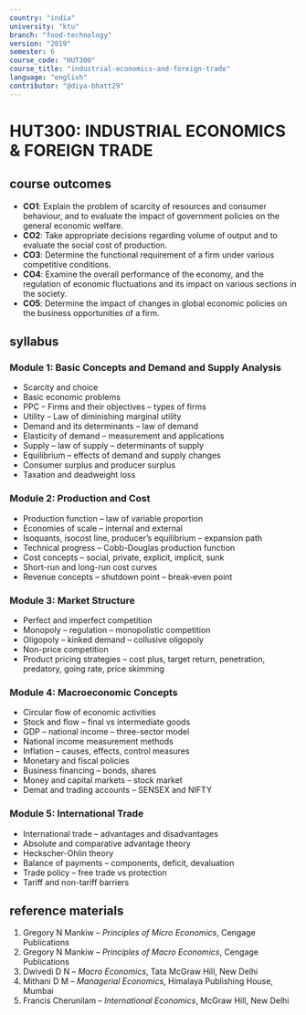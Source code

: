 ```yaml
---
country: "india"
university: "ktu"
branch: "food-technology"
version: "2019"
semester: 6
course_code: "HUT300"
course_title: "industrial-economics-and-foreign-trade"
language: "english"
contributor: "@diya-bhatt29"
---
```


# HUT300: INDUSTRIAL ECONOMICS & FOREIGN TRADE

## course outcomes

- **CO1**: Explain the problem of scarcity of resources and consumer behaviour, and to evaluate the impact of government policies on the general economic welfare.  
- **CO2**: Take appropriate decisions regarding volume of output and to evaluate the social cost of production.  
- **CO3**: Determine the functional requirement of a firm under various competitive conditions.  
- **CO4**: Examine the overall performance of the economy, and the regulation of economic fluctuations and its impact on various sections in the society.  
- **CO5**: Determine the impact of changes in global economic policies on the business opportunities of a firm.  

## syllabus

### Module 1: Basic Concepts and Demand and Supply Analysis

- Scarcity and choice  
- Basic economic problems  
- PPC – Firms and their objectives – types of firms  
- Utility – Law of diminishing marginal utility  
- Demand and its determinants – law of demand  
- Elasticity of demand – measurement and applications  
- Supply – law of supply – determinants of supply  
- Equilibrium – effects of demand and supply changes  
- Consumer surplus and producer surplus  
- Taxation and deadweight loss  

### Module 2: Production and Cost

- Production function – law of variable proportion  
- Economies of scale – internal and external  
- Isoquants, isocost line, producer’s equilibrium – expansion path  
- Technical progress – Cobb-Douglas production function  
- Cost concepts – social, private, explicit, implicit, sunk  
- Short-run and long-run cost curves  
- Revenue concepts – shutdown point – break-even point  

### Module 3: Market Structure

- Perfect and imperfect competition  
- Monopoly – regulation – monopolistic competition  
- Oligopoly – kinked demand – collusive oligopoly  
- Non-price competition  
- Product pricing strategies – cost plus, target return, penetration, predatory, going rate, price skimming  

### Module 4: Macroeconomic Concepts

- Circular flow of economic activities  
- Stock and flow – final vs intermediate goods  
- GDP – national income – three-sector model  
- National income measurement methods  
- Inflation – causes, effects, control measures  
- Monetary and fiscal policies  
- Business financing – bonds, shares  
- Money and capital markets – stock market  
- Demat and trading accounts – SENSEX and NIFTY  

### Module 5: International Trade

- International trade – advantages and disadvantages  
- Absolute and comparative advantage theory  
- Heckscher-Ohlin theory  
- Balance of payments – components, deficit, devaluation  
- Trade policy – free trade vs protection  
- Tariff and non-tariff barriers  

## reference materials

1. Gregory N Mankiw – *Principles of Micro Economics*, Cengage Publications  
2. Gregory N Mankiw – *Principles of Macro Economics*, Cengage Publications  
3. Dwivedi D N – *Macro Economics*, Tata McGraw Hill, New Delhi  
4. Mithani D M – *Managerial Economics*, Himalaya Publishing House, Mumbai  
5. Francis Cherunilam – *International Economics*, McGraw Hill, New Delhi  
